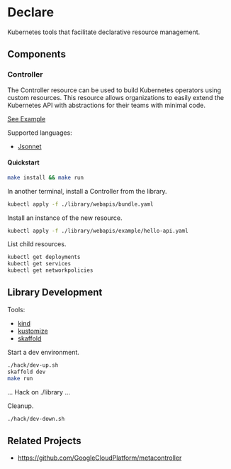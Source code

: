 # Declare

Kubernetes tools that facilitate declarative resource management.

## Components

### Controller

The Controller resource can be used to build Kubernetes operators using custom resources. This resource allows organizations to easily extend the Kubernetes API with abstractions for their teams with minimal code.

[See Example](./library/webapis/controller.yaml)

Supported languages:
* [Jsonnet](https://jsonnet.org/)

#### Quickstart

```sh
make install && make run
```

In another terminal, install a Controller from the library.

```sh
kubectl apply -f ./library/webapis/bundle.yaml
```

Install an instance of the new resource.

```sh
kubectl apply -f ./library/webapis/example/hello-api.yaml
```

List child resources.

```sh
kubectl get deployments
kubectl get services
kubectl get networkpolicies
```

## Library Development

Tools:
- [kind](https://kind.sigs.k8s.io/)
- [kustomize](https://kustomize.io/)
- [skaffold](https://skaffold.dev/)

Start a dev environment.

```sh
./hack/dev-up.sh
skaffold dev
make run
```

... Hack on ./library ...

Cleanup.

```sh
./hack/dev-down.sh
```

## Related Projects

- https://github.com/GoogleCloudPlatform/metacontroller
